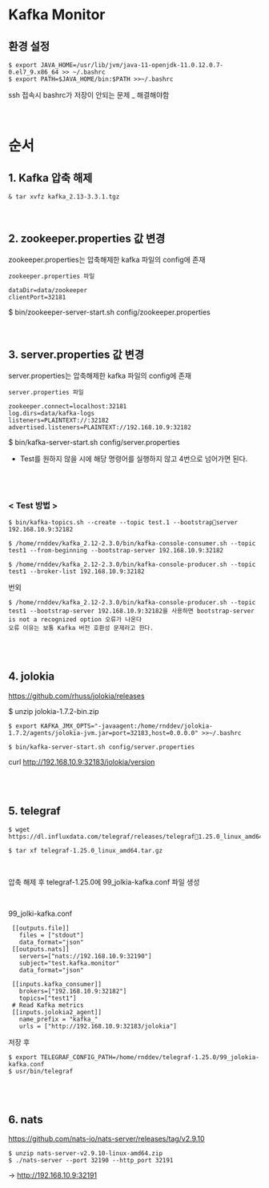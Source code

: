 # Kafka Monitor

## 환경 설정
```
$ export JAVA_HOME=/usr/lib/jvm/java-11-openjdk-11.0.12.0.7-0.el7_9.x86_64 >> ~/.bashrc
$ export PATH=$JAVA_HOME/bin:$PATH >>~/.bashrc
```

ssh 접속시 bashrc가 저장이 안되는 문제 _ 해결해야함 

<br>

# 순서

## 1. Kafka 압축 해제

```
& tar xvfz kafka_2.13-3.3.1.tgz
```

<br>

## 2. zookeeper.properties 값 변경

zookeeper.properties는 압축해제한 kafka 파일의 config에 존재

```
zookeeper.properties 파일

dataDir=data/zookeeper
clientPort=32181
```
$ bin/zookeeper-server-start.sh config/zookeeper.properties

<br>

## 3. server.properties 값 변경
server.properties는 압축해제한 kafka 파일의 config에 존재

```
server.properties 파일

zookeeper.connect=localhost:32181
log.dirs=data/kafka-logs
listeners=PLAINTEXT://:32182
advertised.listeners=PLAINTEXT://192.168.10.9:32182
```
$ bin/kafka-server-start.sh config/server.properties 
- Test를 원하지 않을 시에 해당 명령어를 실행하지 않고 4번으로 넘어가면 된다.

<br>
<br>

### < Test 방법 > 
```
$ bin/kafka-topics.sh --create --topic test.1 --bootstrapserver 192.168.10.9:32182

$ /home/rnddev/kafka_2.12-2.3.0/bin/kafka-console-consumer.sh --topic test1 --from-beginning --bootstrap-server 192.168.10.9:32182

$ /home/rnddev/kafka_2.12-2.3.0/bin/kafka-console-producer.sh --topic test1 --broker-list 192.168.10.9:32182
```

번외 
```
$ /home/rnddev/kafka_2.12-2.3.0/bin/kafka-console-producer.sh --topic test1 --bootstrap-server 192.168.10.9:32182을 사용하면 bootstrap-server is not a recognized option 오류가 나온다 
오류 이유는 보통 Kafka 버전 호환성 문제라고 한다.
```

<br>
<br>

## 4. jolokia
 https://github.com/rhuss/jolokia/releases 

$ unzip jolokia-1.7.2-bin.zip

```
$ export KAFKA_JMX_OPTS="-javaagent:/home/rnddev/jolokia-1.7.2/agents/jolokia-jvm.jar=port=32183,host=0.0.0.0" >>~/.bashrc

$ bin/kafka-server-start.sh config/server.properties
```
curl http://192.168.10.9:32183/jolokia/version

<br>
<br>

## 5. telegraf 
```
$ wget https://dl.influxdata.com/telegraf/releases/telegraf1.25.0_linux_amd64.tar.gz

$ tar xf telegraf-1.25.0_linux_amd64.tar.gz

```
<br>

압축 해제 후 telegraf-1.25.0에  99_jolkia-kafka.conf 파일 생성

<br>

99_jolki-kafka.conf
```
 [[outputs.file]]
   files = ["stdout"]
   data_format="json"
 [[outputs.nats]]
   servers=["nats://192.168.10.9:32190"]
   subject="test.kafka.monitor"
   data_format="json"

 [[inputs.kafka_consumer]]
   brokers=["192.168.10.9:32182"]
   topics=["test1"]
 # Read Kafka metrics
 [[inputs.jolokia2_agent]]
   name_prefix = "kafka_"
   urls = ["http://192.168.10.9:32183/jolokia"]
```
저장 후
```
$ export TELEGRAF_CONFIG_PATH=/home/rnddev/telegraf-1.25.0/99_jolokia-kafka.conf
$ usr/bin/telegraf
```
<br>
<br>

## 6. nats
https://github.com/nats-io/nats-server/releases/tag/v2.9.10

```
$ unzip nats-server-v2.9.10-linux-amd64.zip
$ ./nats-server --port 32190 --http_port 32191
```
-> http://192.168.10.9:32191












